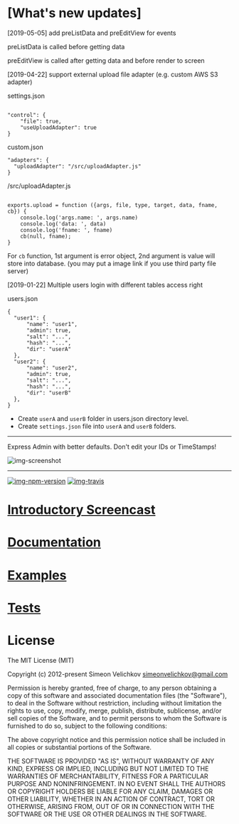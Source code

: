 # [What's new updates]
[2019-05-05] add preListData and preEditView for events

preListData is called before getting data

preEditView is called after getting data and before render to screen 

[2019-04-22] support external upload file adapter (e.g. custom AWS S3 adapter)

settings.json
```

"control": {
    "file": true,
    "useUploadAdapter": true
}

```

custom.json
```
"adapters": {
  "uploadAdapter": "/src/uploadAdapter.js"
}

```

/src/uploadAdapter.js
```

exports.upload = function ({args, file, type, target, data, fname, cb}) {
    console.log('args.name: ', args.name)
    console.log('data: ', data)
    console.log('fname: ', fname)
    cb(null, fname);
}

```
For `cb` function, 1st argument is error object, 2nd argument is value will store into database. (you may put a image link if you use third party file server)

[2019-01-22] Multiple users login with different tables access right

users.json
```
{
  "user1": {
      "name": "user1",
      "admin": true,
      "salt": "...",
      "hash": "...",
      "dir": "userA"
  },
  "user2": {
      "name": "user2",
      "admin": true,
      "salt": "...",
      "hash": "...",
      "dir": "userB"
  },
}
```

- Create `userA` and `userB` folder in users.json directory level.
- Create `settings.json` file into `userA` and `userB` folders.

---
Express Admin with better defaults. Don't edit your IDs or TimeStamps!

![img-screenshot]

---

[![img-npm-version]][url-npm]
[![img-travis]][url-travis]


# [Introductory Screencast][url-screencast]

# [Documentation][url-docs]

# [Examples][url-examples]

# [Tests][url-tests]


# License

The MIT License (MIT)

Copyright (c) 2012-present Simeon Velichkov <simeonvelichkov@gmail.com>

Permission is hereby granted, free of charge, to any person obtaining a copy
of this software and associated documentation files (the "Software"), to deal
in the Software without restriction, including without limitation the rights
to use, copy, modify, merge, publish, distribute, sublicense, and/or sell
copies of the Software, and to permit persons to whom the Software is
furnished to do so, subject to the following conditions:

The above copyright notice and this permission notice shall be included in all
copies or substantial portions of the Software.

THE SOFTWARE IS PROVIDED "AS IS", WITHOUT WARRANTY OF ANY KIND, EXPRESS OR
IMPLIED, INCLUDING BUT NOT LIMITED TO THE WARRANTIES OF MERCHANTABILITY,
FITNESS FOR A PARTICULAR PURPOSE AND NONINFRINGEMENT. IN NO EVENT SHALL THE
AUTHORS OR COPYRIGHT HOLDERS BE LIABLE FOR ANY CLAIM, DAMAGES OR OTHER
LIABILITY, WHETHER IN AN ACTION OF CONTRACT, TORT OR OTHERWISE, ARISING FROM,
OUT OF OR IN CONNECTION WITH THE SOFTWARE OR THE USE OR OTHER DEALINGS IN THE
SOFTWARE.


  [url-screencast]: https://www.youtube.com/watch?v=1CdoCB96QNk
  [url-docs]: https://simov.github.io/express-admin
  [url-examples]: https://github.com/simov/express-admin-examples
  [url-tests]: https://github.com/simov/express-admin-tests
  [url-npm]: https://www.npmjs.com/package/express-admin
  [url-travis]: https://travis-ci.org/simov/express-admin

  [img-screenshot]: https://i.imgur.com/6wFggqg.png (Express Admin)
  [img-npm-install]: https://nodei.co/npm/express-admin.png?mini=true (NPM Install)
  [img-npm-version]: https://img.shields.io/npm/v/express-admin.svg?style=flat-square (NPM Version)
  [img-npm-downloads]: https://img.shields.io/npm/dm/express-admin.svg?style=flat-square (NPM Downloads)
  [img-travis]: https://img.shields.io/travis/simov/express-admin.svg?style=flat-square (Build Status)
